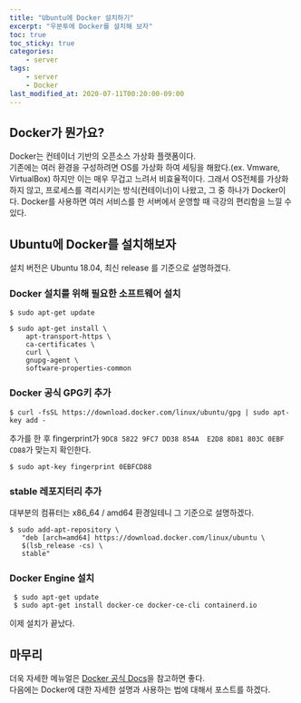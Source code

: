 ```yaml
---
title: "Ubuntu에 Docker 설치하기"
excerpt: "우분투에 Docker를 설치해 보자"
toc: true
toc_sticky: true
categories:
    - server
tags:
    - server
    - Docker
last_modified_at: 2020-07-11T00:20:00-09:00
---
```


## Docker가 뭔가요?
Docker는 컨테이너 기반의 오픈소스 가상화 플랫폼이다.  
기존에는 여러 환경을 구성하려면 OS를 가상화 하여 세팅을 해왔다.(ex. Vmware, VirtualBox)
하지만 이는 매우 무겁고 느려서 비효율적이다. 그래서 OS전체를 가상화하지 않고, 프로세스를 격리시키는 방식(컨테이너)이 나왔고, 그 중 하나가 Docker이다.
Docker를 사용하면 여러 서비스를 한 서버에서 운영할 때 극강의 편리함을 느낄 수 있다.
## Ubuntu에 Docker를 설치해보자
설치 버전은 Ubuntu 18.04, 최신 release 를 기준으로 설명하겠다.

### Docker 설치를 위해 필요한 소프트웨어 설치
```
$ sudo apt-get update

$ sudo apt-get install \
    apt-transport-https \
    ca-certificates \
    curl \
    gnupg-agent \
    software-properties-common
```
### Docker 공식 GPG키 추가
```
$ curl -fsSL https://download.docker.com/linux/ubuntu/gpg | sudo apt-key add -
```
추가를 한 후 fingerprint가 `9DC8 5822 9FC7 DD38 854A  E2D8 8D81 803C 0EBF CD88`가 맞는지 확인한다.
```
$ sudo apt-key fingerprint 0EBFCD88
```
### stable 레포지터리 추가
대부분의 컴퓨터는 x86_64 / amd64 환경일테니 그 기준으로 설명하겠다.
```
$ sudo add-apt-repository \
   "deb [arch=amd64] https://download.docker.com/linux/ubuntu \
   $(lsb_release -cs) \
   stable"
```

### Docker Engine 설치
```
 $ sudo apt-get update
 $ sudo apt-get install docker-ce docker-ce-cli containerd.io
```
이제 설치가 끝났다.

## 마무리
더욱 자세한 메뉴얼은 [Docker 공식 Docs](https://docs.docker.com/engine/install/ubuntu/)을 참고하면 좋다.  
다음에는 Docker에 대한 자세한 설명과 사용하는 법에 대해서 포스트를 하겠다.
